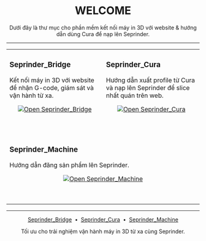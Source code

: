 <!-- Hero -->
<h1 align="center">WELCOME</h1>
<p align="center">
  Dưới đây là thư mục cho phần mềm kết nối máy in 3D với website & hướng dẫn dùng Cura để nạp lên Seprinder.
</p>

<hr/>

</details>

<!-- Two-card layout -->
<table align="center" width="100%">
  <tr>
    <td width="50%" valign="top">

### Seprinder_Bridge
Kết nối máy in 3D với website để nhận G-code, giám sát và vận hành từ xa.

<p align="center">
  <a href="https://github.com/seprinder/Seprinder_Bridge">
    <img alt="Open Seprinder_Bridge" src="https://img.shields.io/badge/Open-Seprinder_Bridge-2b6cb0?style=for-the-badge">
  </a>
</p>

&nbsp;

  </td>
  <td width="50%" valign="top">

### Seprinder_Cura
Hướng dẫn xuất profile từ Cura và nạp lên Seprinder để slice nhất quán trên web.

<p align="center">
  <a href="https://github.com/seprinder/Seprinder_Cura">
    <img alt="Open Seprinder_Cura" src="https://img.shields.io/badge/Open-Seprinder_Cura-38a169?style=for-the-badge">
  </a>
</p>

&nbsp;

  </td>
  </tr>

  <!-- New row: Seprinder_Machine -->
  <tr>
    <td colspan="2" valign="top">

### Seprinder_Machine
Hướng dẫn đăng sản phẩm lên Seprinder.

<p align="center">
  <a href="https://github.com/seprinder/Seprinder_Machine.git">
    <img alt="Open Seprinder_Machine" src="https://img.shields.io/badge/Open-Seprinder_Machine-d97706?style=for-the-badge">
  </a>
</p>

&nbsp;
   
  </tr>
</table>

<hr/>

<!-- Quick links -->
<p align="center">
  <a href="https://github.com/seprinder/Seprinder_Bridge">Seprinder_Bridge</a>
  &nbsp;•&nbsp;
  <a href="https://github.com/seprinder/Seprinder_Cura">Seprinder_Cura</a>
  &nbsp;•&nbsp;
  <a href="https://github.com/seprinder/Seprinder_Machine.git">Seprinder_Machine</a>
</p>

<!-- Footer note -->
<p align="center">
  Tối ưu cho trải nghiệm vận hành máy in 3D từ xa cùng Seprinder.
</p>
